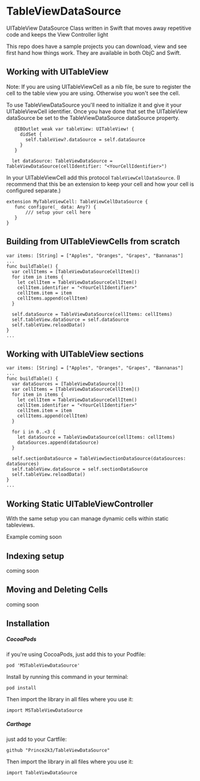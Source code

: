 # TableViewDataSource
UITableView DataSource Class written in Swift that moves away repetitive code and keeps the View Controller light

This repo does have a sample projects you can download, view and see first hand how things work. They are available in both ObjC and Swift.

## Working with UITableView
Note: If you are using UITableViewCell as a nib file, be sure to register the cell to the table view you are using. Otherwise you won't see the cell.

To use TableViewDataSource you'll need to initialize it and give it your UITableViewCell identifier. Once you have done that set the UITableView dataSource be set to the TableViewDataSource dataSource property. 
```
   @IBOutlet weak var tableView: UITableView! {
     didSet {
       self.tableView?.dataSource = self.dataSource
     }
   }

  let dataSource: TableViewDataSource = TableViewDataSource(cellIdentifier: "<YourCellIdentifier>")
```
In your UITableViewCell add this protocol `TableViewCellDataSource`. (I recommend that this be an extension to keep your cell and how your cell is configured separate.)
```
extension MyTableViewCell: TableViewCellDataSource {
   func configure(_ data: Any?) {
       /// setup your cell here     
   }  
}
```

## Building from UITableViewCells from scratch

```
var items: [String] = ["Apples", "Oranges", "Grapes", "Bannanas"]
...
func buildTable() {
  var cellItems = [TableViewDataSourceCellItem]()
  for item in items {
    let cellItem = TableViewDataSourceCellItem()
    cellItem.identifier = "<YourCellIdentifier>"
    cellItem.item = item
    cellItems.append(cellItem)
  }
  
  self.dataSource = TableViewDataSource(cellItems: cellItems)
  self.tableView.dataSource = self.dataSource
  self.tableView.reloadData()
} 
...
```
## Working with UITableView sections
```
var items: [String] = ["Apples", "Oranges", "Grapes", "Bannanas"]
...
func buildTable() {
  var dataSources = [TableViewDataSource]()
  var cellItems = [TableViewDataSourceCellItem]()
  for item in items {
    let cellItem = TableViewDataSourceCellItem()
    cellItem.identifier = "<YourCellIdentifier>"
    cellItem.item = item
    cellItems.append(cellItem)
  }
  
  for i in 0..<3 {
    let dataSource = TableViewDataSource(cellItems: cellItems)
    dataSources.append(dataSource)
  }
  
  self.sectionDataSource = TableViewSectionDataSource(dataSources: dataSources)
  self.tableView.dataSource = self.sectionDataSource
  self.tableView.reloadData()
} 
...
```
## Working Static UITableViewController
With the same setup you can manage dynamic cells within static tableviews. 

Example coming soon

## Indexing setup
coming soon

## Moving and Deleting Cells
coming soon

## Installation

##### CocoaPods

if you're using CocoaPods, just add this to your Podfile: 
```
pod 'MSTableViewDataSource'
```
Install by running this command in your terminal:
```
pod install
```
Then import the library in all files where you use it:
```
import MSTableViewDataSource
```

##### Carthage 
just add to your Cartfile:
```
github "Prince2k3/TableViewDataSource"
```
Then import the library in all files where you use it:
```
import TableViewDataSource
```
